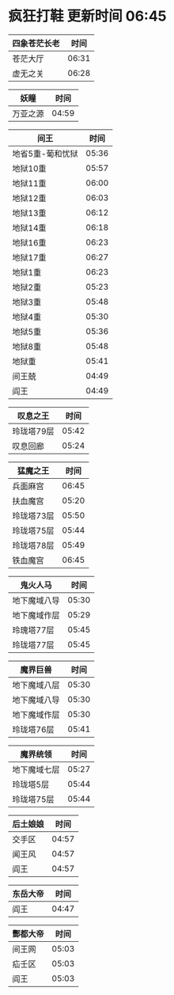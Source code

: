 # 疯狂打鞋 更新时间 06:45

| 四象苍茫长老   | 时间    |
|--------|-------|
| 苍茫大厅 | 06:31 |
| 虚无之关 | 06:28 |

| 妖瞳   | 时间    |
|--------|-------|
| 万亚之源 | 04:59 |

| 间王   | 时间    |
|--------|-------|
| 地省5重-葡和忧狱 | 05:36 |
| 地狱10重 | 05:57 |
| 地狱11重 | 06:00 |
| 地狱12重 | 06:03 |
| 地狱13重 | 06:12 |
| 地狱14重 | 06:18 |
| 地狱16重 | 06:23 |
| 地狱17重 | 06:27 |
| 地狱1重 | 06:23 |
| 地狱2重 | 05:23 |
| 地狱3重 | 05:48 |
| 地狱4重 | 05:30 |
| 地狱5重 | 05:36 |
| 地狱8重 | 05:48 |
| 地狱重 | 05:41 |
| 间王兢 | 04:49 |
| 阎王 | 04:49 |

| 叹息之王   | 时间    |
|--------|-------|
| 玲珑塔79层 | 05:42 |
| 叹息回廊 | 05:24 |

| 猛魔之王   | 时间    |
|--------|-------|
| 兵面麻宫 | 06:45 |
| 扶血魔宫 | 05:20 |
| 玲珑塔73层 | 05:50 |
| 玲珑塔75层 | 05:44 |
| 玲珑塔78层 | 05:49 |
| 铁血魔宫 | 06:45 |

| 鬼火人马   | 时间    |
|--------|-------|
| 地下魔域八导 | 05:30 |
| 地下魔域作层 | 05:29 |
| 玲瑰塔77层 | 05:45 |
| 玲珑塔77层 | 05:45 |

| 魔界巨兽   | 时间    |
|--------|-------|
| 地下魔域八层 | 05:30 |
| 地下魔域八导 | 05:30 |
| 地下魔域作层 | 05:30 |
| 玲珑塔76层 | 05:41 |

| 魔界统领   | 时间    |
|--------|-------|
| 地下魔域七层 | 05:27 |
| 玲珑塔5层 | 05:44 |
| 玲珑塔75层 | 05:44 |

| 后土娘娘   | 时间    |
|--------|-------|
| 交手区 | 04:57 |
| 闻王风 | 04:57 |
| 阎王 | 04:57 |

| 东岳大帝   | 时间    |
|--------|-------|
| 阎王 | 04:47 |

| 酆都大帝   | 时间    |
|--------|-------|
| 间王网 | 05:03 |
| 疝壬区 | 05:03 |
| 阎王 | 05:03 |